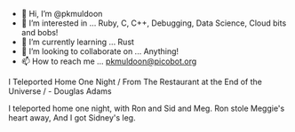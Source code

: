 - 👋 Hi, I’m @pkmuldoon
- 👀 I’m interested in ... Ruby, C, C++, Debugging, Data Science, Cloud bits and bobs!
- 🌱 I’m currently learning ... Rust
- 💞️ I’m looking to collaborate on ... Anything!
- 📫 How to reach me ... pkmuldoon@picobot.org

I Teleported Home One Night / 
    From The Restaurant at the End of the Universe /
    - Douglas Adams

I teleported home one night,
with Ron and Sid and Meg.
Ron stole Meggie's heart away,
And I got Sidney's leg.

<!---
pkmuldoon/pkmuldoon is a ✨ special ✨ repository because its `README.md` (this file) appears on your GitHub profile.
You can click the Preview link to take a look at your changes.
--->
